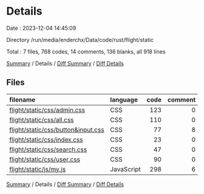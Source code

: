 # Details

Date : 2023-12-04 14:45:09

Directory /run/media/enderchx/Data/code/rust/flight/static

Total : 7 files,  768 codes, 14 comments, 136 blanks, all 918 lines

[Summary](results.md) / Details / [Diff Summary](diff.md) / [Diff Details](diff-details.md)

## Files
| filename | language | code | comment | blank | total |
| :--- | :--- | ---: | ---: | ---: | ---: |
| [flight/static/css/admin.css](/flight/static/css/admin.css) | CSS | 123 | 0 | 30 | 153 |
| [flight/static/css/all.css](/flight/static/css/all.css) | CSS | 110 | 0 | 19 | 129 |
| [flight/static/css/button&input.css](/flight/static/css/button&input.css) | CSS | 77 | 8 | 12 | 97 |
| [flight/static/css/index.css](/flight/static/css/index.css) | CSS | 23 | 0 | 7 | 30 |
| [flight/static/css/search.css](/flight/static/css/search.css) | CSS | 47 | 0 | 13 | 60 |
| [flight/static/css/user.css](/flight/static/css/user.css) | CSS | 90 | 0 | 24 | 114 |
| [flight/static/js/my.js](/flight/static/js/my.js) | JavaScript | 298 | 6 | 31 | 335 |

[Summary](results.md) / Details / [Diff Summary](diff.md) / [Diff Details](diff-details.md)